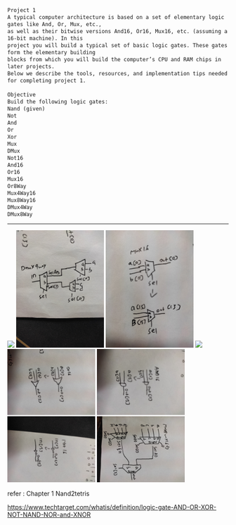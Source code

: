 ```
Project 1
A typical computer architecture is based on a set of elementary logic gates like And, Or, Mux, etc.,
as well as their bitwise versions And16, Or16, Mux16, etc. (assuming a 16-bit machine). In this
project you will build a typical set of basic logic gates. These gates form the elementary building
blocks from which you will build the computer’s CPU and RAM chips in later projects.
Below we describe the tools, resources, and implementation tips needed for completing project 1.

Objective
Build the following logic gates:
Nand (given)
Not
And
Or
Xor
Mux
DMux
Not16
And16
Or16
Mux16
Or8Way
Mux4Way16
Mux8Way16
DMux4Way
DMux8Way
```
---
<img src="images/1.jpg" width="200">
<img src="images/2.jpg" width="200">
<img src="images/3.jpg" width="200">
<img src="images/4.jpg" width="200">
<img src="images/5.jpg" width="200">
<img src="images/6.jpg" width="200">
<img src="images/7.jpg" width="200">
<img src="images/8.jpg" width="200">


refer : 
Chapter 1 Nand2tetris

https://www.techtarget.com/whatis/definition/logic-gate-AND-OR-XOR-NOT-NAND-NOR-and-XNOR



